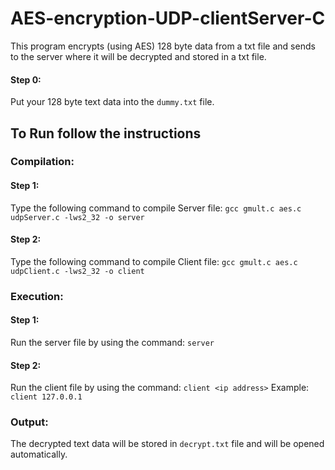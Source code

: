 # AES-encryption-UDP-clientServer-C
This program encrypts (using AES) 128 byte data from a txt file and sends to the server where it will be decrypted and stored in a txt file.
#### Step 0:
Put your 128 byte text data into the ```dummy.txt``` file.

## To Run follow the instructions
### Compilation:
#### Step 1: 
Type the following command to compile Server file:
```gcc gmult.c aes.c udpServer.c -lws2_32 -o server```

#### Step 2:
Type the following command to compile Client file:
```gcc gmult.c aes.c udpClient.c -lws2_32 -o client```


### Execution:
#### Step 1: 
Run the server file by using the command: ```server```
#### Step 2:
Run the client file by using the command: ```client <ip address>```
Example: ```client 127.0.0.1```
### Output:
The decrypted text data will be stored in ```decrypt.txt``` file and will be opened automatically.
